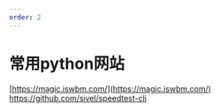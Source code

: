 ```yaml
---
order: 2
---
```

# 常用python网站

[https://magic.iswbm.com/](https://magic.iswbm.com/)
<https://github.com/sivel/speedtest-cli>
